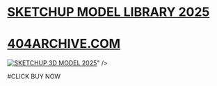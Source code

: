 # <a href="https://404archive.com/product/sketchup-2024-v-ray-scenes-models/">SKETCHUP MODEL LIBRARY 2025 </a>
# <a href="https://404archive.com/)">404ARCHIVE.COM</a>
<a href="https://404archive.com/product/sketchup-2024-v-ray-scenes-models/"><img src="https://resmim.net/i/Dav0un" alt="SKETCHUP 3D MODEL 2025" border="0" /></a>" /></a>

#CLICK BUY NOW

